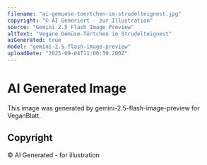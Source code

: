 ```yaml
---
filename: "ai-gemuese-toertchen-im-strudelteignest.jpg"
copyright: "© AI Generiert - zur Illustration"
source: "Gemini 2.5 Flash Image Preview"
altText: "Vegane Gemüse-Törtchen im Strudelteignest"
aiGenerated: true
model: "gemini-2.5-flash-image-preview"
uploadDate: "2025-09-04T11:00:39.200Z"
---
```


# AI Generated Image

This image was generated by gemini-2.5-flash-image-preview for VeganBlatt.

## Copyright
© AI Generated - for illustration
